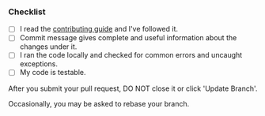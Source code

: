 <!--
Thanks for your contribution!
-->

### Checklist

- [ ] I read the [contributing guide](https://github.com/zense/media_hub/blob/master/CONTRIBUTING.md) and I've followed it.
- [ ] Commit message gives complete and useful information about the changes under it.
- [ ] I ran the code locally and checked for common errors and uncaught exceptions.
- [ ] My code is testable.

After you submit your pull request, DO NOT close it or click 'Update Branch'.

Occasionally, you may be asked to rebase your branch.
